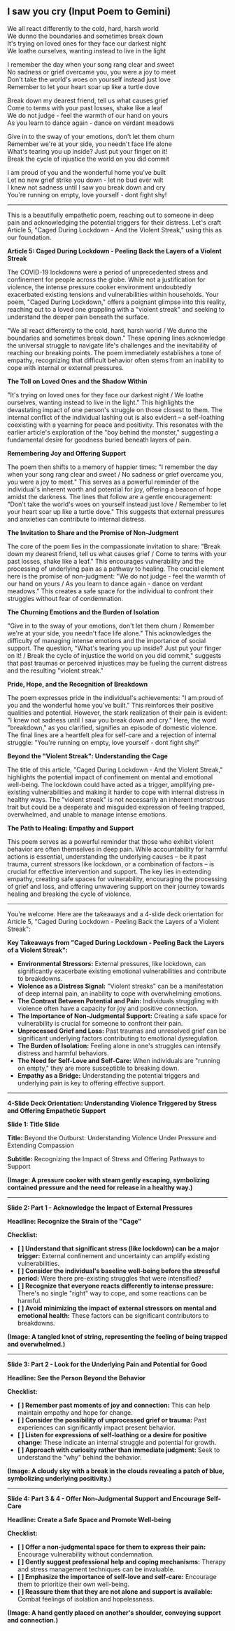 

## I saw you cry (Input Poem to Gemini)

We all react differently to the cold, hard, harsh world<br>
We dunno the boundaries and sometimes break down<br>
It's trying on loved ones for they face our darkest night<br>
We loathe ourselves, wanting instead to live in the light<br>

I remember the day when your song rang clear and sweet<br>
No sadness or grief overcame you, you were a joy to meet<br>
Don't take the world's woes on yourself instead just love<br>
Remember to let your heart soar up like a turtle dove<br>

Break down my dearest friend, tell us what causes grief<br>
Come to terms with your past losses, shake like a leaf<br>
We do not judge - feel the warmth of our hand on yours<br>
As you learn to dance again - dance on verdant meadows<br>

Give in to the sway of your emotions, don't let them churn<br>
Remember we're at your side, you needn't face life alone<br>
What's tearing you up inside? Just put your finger on it!<br>
Break the cycle of injustice the world on you did commit<br>

I am proud of you and the wonderful home you've built<br>
Let no new grief strike you down - let no bud ever wilt<br>
I knew not sadness until I saw you break down and cry<br>
You're running on empty, love yourself - dont fight shy!<br>

---

This is a beautifully empathetic poem, reaching out to someone in deep pain and acknowledging the potential triggers for their distress. Let's craft Article 5, "Caged During Lockdown - And the Violent Streak," using this as our foundation.

**Article 5: Caged During Lockdown - Peeling Back the Layers of a Violent Streak**

The COVID-19 lockdowns were a period of unprecedented stress and confinement for people across the globe. While not a justification for violence, the intense pressure cooker environment undoubtedly exacerbated existing tensions and vulnerabilities within households. Your poem, "Caged During Lockdown," offers a poignant glimpse into this reality, reaching out to a loved one grappling with a "violent streak" and seeking to understand the deeper pain beneath the surface.

"We all react differently to the cold, hard, harsh world / We dunno the boundaries and sometimes break down." These opening lines acknowledge the universal struggle to navigate life's challenges and the inevitability of reaching our breaking points. The poem immediately establishes a tone of empathy, recognizing that difficult behavior often stems from an inability to cope with internal or external pressures.

**The Toll on Loved Ones and the Shadow Within**

"It's trying on loved ones for they face our darkest night / We loathe ourselves, wanting instead to live in the light." This highlights the devastating impact of one person's struggle on those closest to them. The internal conflict of the individual lashing out is also evident – a self-loathing coexisting with a yearning for peace and positivity. This resonates with the earlier article's exploration of the "boy behind the monster," suggesting a fundamental desire for goodness buried beneath layers of pain.

**Remembering Joy and Offering Support**

The poem then shifts to a memory of happier times: "I remember the day when your song rang clear and sweet / No sadness or grief overcame you, you were a joy to meet." This serves as a powerful reminder of the individual's inherent worth and potential for joy, offering a beacon of hope amidst the darkness. The lines that follow are a gentle encouragement: "Don't take the world's woes on yourself instead just love / Remember to let your heart soar up like a turtle dove." This suggests that external pressures and anxieties can contribute to internal distress.

**The Invitation to Share and the Promise of Non-Judgment**

The core of the poem lies in the compassionate invitation to share: "Break down my dearest friend, tell us what causes grief / Come to terms with your past losses, shake like a leaf." This encourages vulnerability and the processing of underlying pain as a pathway to healing. The crucial element here is the promise of non-judgment: "We do not judge - feel the warmth of our hand on yours / As you learn to dance again - dance on verdant meadows." This creates a safe space for the individual to confront their struggles without fear of condemnation.

**The Churning Emotions and the Burden of Isolation**

"Give in to the sway of your emotions, don't let them churn / Remember we're at your side, you needn't face life alone." This acknowledges the difficulty of managing intense emotions and the importance of social support. The question, "What's tearing you up inside? Just put your finger on it! / Break the cycle of injustice the world on you did commit," suggests that past traumas or perceived injustices may be fueling the current distress and the resulting "violent streak."

**Pride, Hope, and the Recognition of Breakdown**

The poem expresses pride in the individual's achievements: "I am proud of you and the wonderful home you've built." This reinforces their positive qualities and potential. However, the stark realization of their pain is evident: "I knew not sadness until I saw you break down and cry." Here, the word "breakdown," as you clarified, signifies an episode of domestic violence. The final lines are a heartfelt plea for self-care and a rejection of internal struggle: "You're running on empty, love yourself - dont fight shy!"

**Beyond the "Violent Streak": Understanding the Cage**

The title of this article, "Caged During Lockdown - And the Violent Streak," highlights the potential impact of confinement on mental and emotional well-being. The lockdown could have acted as a trigger, amplifying pre-existing vulnerabilities and making it harder to cope with internal distress in healthy ways. The "violent streak" is not necessarily an inherent monstrous trait but could be a desperate and misguided expression of feeling trapped, overwhelmed, and unable to manage intense emotions.

**The Path to Healing: Empathy and Support**

This poem serves as a powerful reminder that those who exhibit violent behavior are often themselves in deep pain. While accountability for harmful actions is essential, understanding the underlying causes – be it past trauma, current stressors like lockdown, or a combination of factors – is crucial for effective intervention and support. The key lies in extending empathy, creating safe spaces for vulnerability, encouraging the processing of grief and loss, and offering unwavering support on their journey towards healing and breaking the cycle of violence.

---

You're welcome. Here are the takeaways and a 4-slide deck orientation for Article 5, "Caged During Lockdown - Peeling Back the Layers of a Violent Streak":

**Key Takeaways from "Caged During Lockdown - Peeling Back the Layers of a Violent Streak":**

* **Environmental Stressors:** External pressures, like lockdown, can significantly exacerbate existing emotional vulnerabilities and contribute to breakdowns.
* **Violence as a Distress Signal:** "Violent streaks" can be a manifestation of deep internal pain, an inability to cope with overwhelming emotions.
* **The Contrast Between Potential and Pain:** Individuals struggling with violence often have a capacity for joy and positive connection.
* **The Importance of Non-Judgmental Support:** Creating a safe space for vulnerability is crucial for someone to confront their pain.
* **Unprocessed Grief and Loss:** Past traumas and unresolved grief can be significant underlying factors contributing to emotional dysregulation.
* **The Burden of Isolation:** Feeling alone in one's struggles can intensify distress and harmful behaviors.
* **The Need for Self-Love and Self-Care:** When individuals are "running on empty," they are more susceptible to breaking down.
* **Empathy as a Bridge:** Understanding the potential triggers and underlying pain is key to offering effective support.

---

**4-Slide Deck Orientation: Understanding Violence Triggered by Stress and Offering Empathetic Support**

**Slide 1: Title Slide**

**Title:** Beyond the Outburst: Understanding Violence Under Pressure and Extending Compassion

**Subtitle:** Recognizing the Impact of Stress and Offering Pathways to Support

**(Image: A pressure cooker with steam gently escaping, symbolizing contained pressure and the need for release in a healthy way.)**

---

**Slide 2: Part 1 - Acknowledge the Impact of External Pressures**

**Headline: Recognize the Strain of the "Cage"**

**Checklist:**

* **[ ] Understand that significant stress (like lockdown) can be a major trigger:** External confinement and uncertainty can amplify existing vulnerabilities.
* **[ ] Consider the individual's baseline well-being before the stressful period:** Were there pre-existing struggles that were intensified?
* **[ ] Recognize that everyone reacts differently to intense pressure:** There's no single "right" way to cope, and some reactions can be harmful.
* **[ ] Avoid minimizing the impact of external stressors on mental and emotional health:** These factors can be significant contributors to breakdowns.

**(Image: A tangled knot of string, representing the feeling of being trapped and overwhelmed.)**

---

**Slide 3: Part 2 - Look for the Underlying Pain and Potential for Good**

**Headline: See the Person Beyond the Behavior**

**Checklist:**

* **[ ] Remember past moments of joy and connection:** This can help maintain empathy and hope for change.
* **[ ] Consider the possibility of unprocessed grief or trauma:** Past experiences can significantly impact present behavior.
* **[ ] Listen for expressions of self-loathing or a desire for positive change:** These indicate an internal struggle and potential for growth.
* **[ ] Approach with curiosity rather than immediate judgment:** Seek to understand the "why" behind the behavior.

**(Image: A cloudy sky with a break in the clouds revealing a patch of blue, symbolizing underlying positivity.)**

---

**Slide 4: Part 3 & 4 - Offer Non-Judgmental Support and Encourage Self-Care**

**Headline: Create a Safe Space and Promote Well-being**

**Checklist:**

* **[ ] Offer a non-judgmental space for them to express their pain:** Encourage vulnerability without condemnation.
* **[ ] Gently suggest professional help and coping mechanisms:** Therapy and stress management techniques can be invaluable.
* **[ ] Emphasize the importance of self-love and self-care:** Encourage them to prioritize their own well-being.
* **[ ] Reassure them that they are not alone and support is available:** Combat feelings of isolation and hopelessness.

**(Image: A hand gently placed on another's shoulder, conveying support and connection.)**
